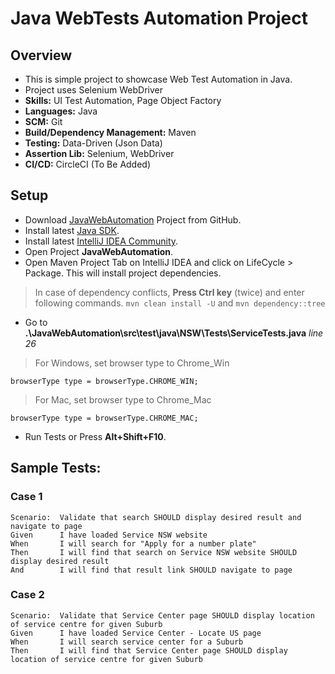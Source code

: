 # Java WebTests Automation Project

## Overview
* This is simple project to showcase Web Test Automation in Java.
* Project uses Selenium WebDriver
* **Skills:** UI Test Automation, Page Object Factory
* **Languages:** Java
* **SCM:** Git
* **Build/Dependency Management:** Maven
* **Testing:** Data-Driven (Json Data)
* **Assertion Lib:** Selenium, WebDriver
* **CI/CD:** CircleCI (To Be Added)

## Setup
- Download [JavaWebAutomation](https://github.com/irfanalinoor/JavaWebAutomation) Project from GitHub.
- Install latest [Java SDK](https://www.oracle.com/technetwork/java/javase/downloads/jdk8-downloads-2133151.html).
- Install latest [IntelliJ IDEA Community](https://www.jetbrains.com/idea/).
- Open Project **JavaWebAutomation**.
- Open Maven Project Tab on IntelliJ IDEA and click on LifeCycle > Package. This will install project dependencies.

>In case of dependency conflicts, **Press Ctrl key** (twice) and enter following commands.
    `mvn clean install -U` and `mvn dependency::tree`

- Go to **.\JavaWebAutomation\src\test\java\NSW\Tests\ServiceTests.java** *line 26*

>For Windows, set browser type to Chrome_Win
```
browserType type = browserType.CHROME_WIN;
```

>For Mac, set browser type to Chrome_Mac
```
browserType type = browserType.CHROME_MAC;
```

- Run Tests or Press **Alt+Shift+F10**.


## Sample Tests:
### Case 1
    Scenario:  Validate that search SHOULD display desired result and navigate to page
    Given      I have loaded Service NSW website
    When       I will search for "Apply for a number plate"
    Then       I will find that search on Service NSW website SHOULD display desired result
    And        I will find that result link SHOULD navigate to page

### Case 2
    Scenario:  Validate that Service Center page SHOULD display location of service centre for given Suburb
    Given      I have loaded Service Center - Locate US page
    When       I will search service center for a Suburb
    Then       I will find that Service Center page SHOULD display location of service centre for given Suburb
